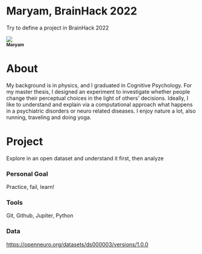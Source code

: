 
# Maryam, BrainHack 2022

Try to define a project in BrainHack 2022

<a href="https://github.com/maryami19">
   <img src="https://avatars.githubusercontent.com/u/45909676?s=400&u=efd8a7f90665100b7b95b319861cb702612036f3&v=4" wid>   <br /><sub><b>Maryam</b></sub>
</a>



# About
My background is in physics, and I graduated in Cognitive Psychology.
For my master thesis, I designed an experiment to investigate whether people change their perceptual choices in the light of others' decisions.
Ideally, I like to understand and explain via a computational approach what happens in a psychiatric disorders or neuro related diseases.
I enjoy nature a lot, also running, traveling and doing yoga.

# Project

Explore in an open dataset and understand it first, then analyze

### Personal Goal
Practice, fail, learn!

### Tools
Git, Github, Jupiter, Python

### Data
https://openneuro.org/datasets/ds000003/versions/1.0.0
